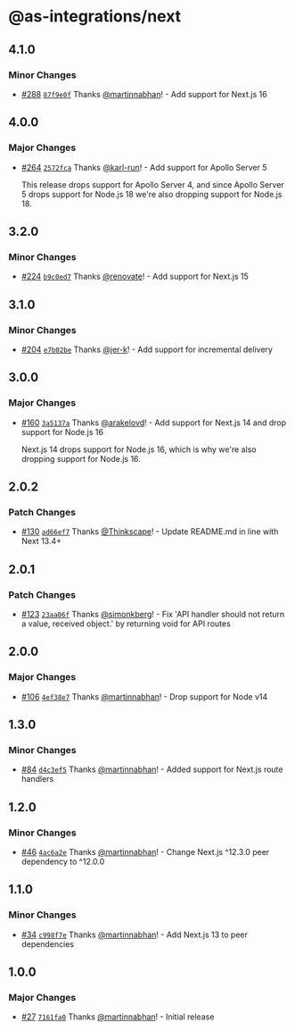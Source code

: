 # @as-integrations/next

## 4.1.0

### Minor Changes

- [#288](https://github.com/apollo-server-integrations/apollo-server-integration-next/pull/288) [`87f9e0f`](https://github.com/apollo-server-integrations/apollo-server-integration-next/commit/87f9e0f7fa841f94690a8e60ba8f9cac0fa31993) Thanks [@martinnabhan](https://github.com/martinnabhan)! - Add support for Next.js 16

## 4.0.0

### Major Changes

- [#264](https://github.com/apollo-server-integrations/apollo-server-integration-next/pull/264) [`2572fca`](https://github.com/apollo-server-integrations/apollo-server-integration-next/commit/2572fca368777ad03ebc6b739097080d02aa15d4) Thanks [@karl-run](https://github.com/karl-run)! - Add support for Apollo Server 5

  This release drops support for Apollo Server 4, and since Apollo Server 5 drops support for Node.js 18
  we're also dropping support for Node.js 18.

## 3.2.0

### Minor Changes

- [#224](https://github.com/apollo-server-integrations/apollo-server-integration-next/pull/224) [`b9c0ed7`](https://github.com/apollo-server-integrations/apollo-server-integration-next/commit/b9c0ed70456900754f2f29a75587a338ab9dadf7) Thanks [@renovate](https://github.com/apps/renovate)! - Add support for Next.js 15

## 3.1.0

### Minor Changes

- [#204](https://github.com/apollo-server-integrations/apollo-server-integration-next/pull/204) [`e7b02be`](https://github.com/apollo-server-integrations/apollo-server-integration-next/commit/e7b02bef6a50fc046c049af6ab172f28ea979214) Thanks [@jer-k](https://github.com/jer-k)! - Add support for incremental delivery

## 3.0.0

### Major Changes

- [#160](https://github.com/apollo-server-integrations/apollo-server-integration-next/pull/160) [`3a5137a`](https://github.com/apollo-server-integrations/apollo-server-integration-next/commit/3a5137a7f04ae9bc0a2b868060de041d8b218872) Thanks [@arakelovd](https://github.com/arakelovd)! - Add support for Next.js 14 and drop support for Node.js 16

  Next.js 14 drops support for Node.js 16,
  which is why we're also dropping support for Node.js 16.

## 2.0.2

### Patch Changes

- [#130](https://github.com/apollo-server-integrations/apollo-server-integration-next/pull/130) [`ad66ef7`](https://github.com/apollo-server-integrations/apollo-server-integration-next/commit/ad66ef7ee9a24539011e69342d23210cb09f009a) Thanks [@Thinkscape](https://github.com/Thinkscape)! - Update README.md in line with Next 13.4+

## 2.0.1

### Patch Changes

- [#123](https://github.com/apollo-server-integrations/apollo-server-integration-next/pull/123) [`23aa06f`](https://github.com/apollo-server-integrations/apollo-server-integration-next/commit/23aa06f648243907e9790876d6afa3caa51b372f) Thanks [@simonkberg](https://github.com/simonkberg)! - Fix 'API handler should not return a value, received object.' by returning void for API routes

## 2.0.0

### Major Changes

- [#106](https://github.com/apollo-server-integrations/apollo-server-integration-next/pull/106) [`4ef38e7`](https://github.com/apollo-server-integrations/apollo-server-integration-next/commit/4ef38e77fa87893231ee913edb38f8ecdf5eca6c) Thanks [@martinnabhan](https://github.com/martinnabhan)! - Drop support for Node v14

## 1.3.0

### Minor Changes

- [#84](https://github.com/apollo-server-integrations/apollo-server-integration-next/pull/84) [`d4c3ef5`](https://github.com/apollo-server-integrations/apollo-server-integration-next/commit/d4c3ef5056c3e00d7ed487517f343161b4b3d74e) Thanks [@martinnabhan](https://github.com/martinnabhan)! - Added support for Next.js route handlers

## 1.2.0

### Minor Changes

- [#46](https://github.com/apollo-server-integrations/apollo-server-integration-next/pull/46) [`4ac6a2e`](https://github.com/apollo-server-integrations/apollo-server-integration-next/commit/4ac6a2e788aee4b0d79534899c4febc8a5b4efbf) Thanks [@martinnabhan](https://github.com/martinnabhan)! - Change Next.js ^12.3.0 peer dependency to ^12.0.0

## 1.1.0

### Minor Changes

- [#34](https://github.com/apollo-server-integrations/apollo-server-integration-next/pull/34) [`c998f7e`](https://github.com/apollo-server-integrations/apollo-server-integration-next/commit/c998f7e699a9220e06168adad6a5322656690e3a) Thanks [@martinnabhan](https://github.com/martinnabhan)! - Add Next.js 13 to peer dependencies

## 1.0.0

### Major Changes

- [#27](https://github.com/apollo-server-integrations/apollo-server-integration-next/pull/27) [`7161fa0`](https://github.com/apollo-server-integrations/apollo-server-integration-next/commit/7161fa0126a0a8cc8587571cee7e2be178e25bc7) Thanks [@martinnabhan](https://github.com/martinnabhan)! - Initial release

